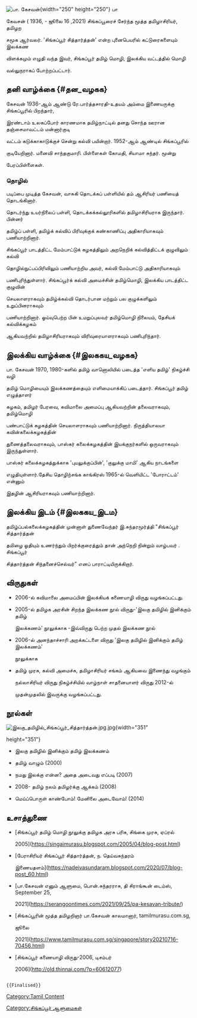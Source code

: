 ![பா. கேசவன்](Pa_Kesavan.jpg "பா. கேசவன்"){width="250" height="250"} பா
கேவசன் ( 1936, - ஜூலை 16 ,2021) சிங்கப்பூரைச் சேர்ந்த மூத்த தமிழாசிரியர், தமிழற
சமூக ஆர்வலர். \'சிங்கப்பூர் சித்தார்த்தன்' என்ற புனைபெயரில் கட்டுரைகளையும் இலக்கண
விளக்கமும் எழுதி வந்த இவர், சிங்கப்பூர் தமிழ் மொழி, இலக்கிய வட்டத்தில் மொழி
வல்லுநராகப் போற்றப்பட்டார்.

## தனி வாழ்க்கை {#தன_வழகக}

கேசவன் 1936-ஆம் ஆண்டு ரே.பார்த்தசாரதி-உதயம் அம்மை இணையருக்கு சிங்கப்பூரில் பிறந்தார்,
இரண்டாம் உலகப்போர் காரணமாக தமிழ்நாட்டில் தனது சொந்த ஊரான தஞ்சைமாவட்டம் மன்னார்குடி
வட்டம் கடுக்காகாடுக்குச் சென்று கல்வி பயின்றார். 1952-ஆம் ஆண்டில் சிங்கப்பூரில்
குடியேறினார். மனைவி சாந்தகுமாரி. பிள்ளைகள் கோமதி, சியாமா சுந்தர். மூன்று
பேரப்பிள்ளைகள்.

### தொழில்

படிப்பை முடித்த கேசவன், வாசுகி தொடக்கப் பள்ளியில் தம் ஆசிரியர் பணியைத் தொடங்கினார்.
தொடர்ந்து உயர்நிலைப் பள்ளி, தொடக்கக்கல்லூரிகளில் தமிழாசிரியராக இருந்தார். பின்னர்
தமிழ்ப் பள்ளி, தமிழ்க் கல்விப் பிரிவுக்குக் கண்காணிப்பு அதிகாரியாகவும் பணியாற்றினார்.
சிங்கப்பூர் பாடத்திட்ட மேம்பாட்டுக் கழகத்திலும் அறநெறிக் கல்வித்திட்டக் குழுவிலும் கல்வி
தொழில்நுட்பப்பிரிவிலும் பணியாற்றிய அவர், கல்வி மேம்பாட்டு அதிகாரியாகவும்
பணிபுரிந்துள்ளார். சிங்கப்பூர்க் கல்வி அமைச்சின் தமிழ்மொழி, இலக்கிய பாடத்திட்ட குழுவின்
செயலாளராகவும் தமிழ்க்கல்வி தொடர்பான மற்றும் பல குழுக்களிலும் உறுப்பினராகவும்
பணியாற்றினார். ஓய்வுபெற்ற பின் உமறுப்புலவர் தமிழ்மொழி நிலையம், தேசியக் கல்விக்கழகம்
ஆகியவற்றில் தமிழாசிரியராகவும் விரிவுரையாளராகவும் பணிபுரிந்தார்.

## இலக்கிய வாழ்க்கை {#இலககய_வழகக}

பா. கேசவன் 1970, 1980-களில் தமிழ் வானொலியில் படைத்த \'எளிய தமிழ்' நிகழ்ச்சி வழி
தமிழ் மொழியையும் இலக்கணத்தையும் எளிமையாக்கிப் படைத்தார். சிங்கப்பூர் தமிழ் எழுத்தாளர்
கழகம், தமிழர் பேரவை, கவிமாலை அமைப்பு ஆகியவற்றின் தலைவராகவும், தமிழ்மொழி
பண்பாட்டுக் கழகத்தின் செயலாளராகவும் பணியாற்றினார். நிருத்தியாலயா கவின்கலைக்கழகத்தின்
துணைத்தலைவராகவும், பாஸ்கர் கலைக்கழகத்தின் இயக்குநர்களில் ஒருவராகவும் இருந்துள்ளார்.
பாஸ்கர் கலைக்கழகத்துக்காக \'புயலுக்குப்பின்', 'குலுக்கு மாமி\' ஆகிய நாடங்களை
எழுதியுள்ளார்.தேசிய தொழிற்சங்க காங்கிரஸ் 1965-ல் வெளியிட்ட \'போராட்டம்\' என்னும்
இதழின் ஆசிரியராகவும் பணியாற்றினார்.

## இலக்கிய இடம் {#இலககய_இடம}

தமிழ்ப்பல்கலைக்கழகத்தின் முன்னாள் துணைவேந்தர் இ.சுந்தரமூர்த்தி \"சிங்கப்பூர் சித்தார்த்தன்
தமிழை ஓதியும் உணர்ந்தும் பிறர்க்குரைத்தும் தான் அந்நெறி நின்றும் வாழ்பவர் . சிங்கப்பூர்
சித்தார்த்தன் சிந்தனைச்செல்வர்\" எனப் பாராட்டியிருக்கிறார்.

## விருதுகள்

-   2006-ல் கவிமாலை அமைப்பின் இலக்கியக் கணையாழி விருது வழங்கப்பட்டது.
-   2005-ல் தமிழக அரசின் சிறந்த இலக்கண நூல் விருது-\'இலகு தமிழில் இனிக்கும் தமிழ்
    இலக்கணம்' நூலுக்காக -இவ்விருது பெற்ற முதல் இலக்கண நூல்
-   2006-ல் அனந்தாச்சாரி அறக்கட்டளை விருது \'இலகு தமிழில் இனிக்கும் தமிழ் இலக்கணம்'
    நூலுக்காக
-   தமிழ் முரசு, கல்வி அமைச்சு, தமிழாசிரியர் சங்கம் ஆகியவை இணைந்து வழங்கும்
    நல்லாசிரியர் விருது நிகழ்ச்சியில் வாழ்நாள் சாதனையாளர் விருது 2012-ல்
    முதன்முதலில் இவருக்கு வழங்கப்பட்டது.

## நூல்கள்

![](இலகு_தமிழில்_சிங்கப்பூர்_சித்தார்த்தன்.jpg.jpg "இலகு_தமிழில்_சிங்கப்பூர்_சித்தார்த்தன்.jpg.jpg"){width="351"
height="351"}

-   இலகு தமிழில் இனிக்கும் தமிழ் இலக்கணம்
-   தமிழ் வாழும் (2000)
-   நமது இலக்கு என்ன? அதை அடைவது எப்படி (2007)
-   2008- தமிழ் நலம் தமிழர்க்கு ஆக்கம் (2008)
-   மெய்ப்பொருள் காண்போம்! மேனிலை அடைவோம்! (2014)

## உசாத்துணை

-   [சிங்கப்பூர் தமிழ் மொழி நூலுக்கு தமிழக அரசு பரிசு, சிங்கை முரசு, ஏப்ரல்
    2005](https://singaimurasu.blogspot.com/2005/04/blog-post.html)
-   [பேராசிரியர் சிங்கப்பூர் சித்தார்த்தன், ந. தெய்வசுந்தரம்
    இணையதளம்](https://nadeivasundaram.blogspot.com/2020/07/blog-post_60.html)
-   [பா.கேசவன் எனும் ஆளுமை, பொன்.சுந்தரராசு, தி சிராங்கூன் டைம்ஸ், September 25,
    2021](https://serangoontimes.com/2021/09/25/pa-kesavan-tribute/)
-   [சிங்கப்பூரின் மூத்த தமிழறிஞர் பா.கேசவன் காலமானார், tamilmurasu.com.sg,
    ஜூலை
    2021](https://www.tamilmurasu.com.sg/singapore/story20210716-70456.html)
-   [சிங்கப்பூர் கணையாழி விருது-2006, டிசம்பர்
    2006](http://old.thinnai.com/?p=60612077)

```{=mediawiki}
{{Finalised}}
```
[Category:Tamil Content](Category:Tamil_Content "wikilink")
[Category:சிங்கப்பூர் ஆளுமைகள்](Category:சிங்கப்பூர்_ஆளுமைகள் "wikilink")
